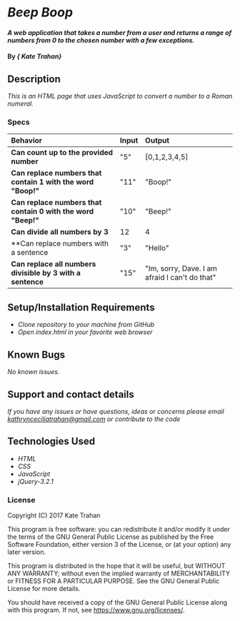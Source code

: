 # _Beep Boop_

#### _A web application that takes a number from a user and returns a range of numbers from 0 to the chosen number with a few exceptions._

#### By _**{ Kate Trahan}**_

## Description

_This is an HTML page that uses JavaScript to convert a number to a Roman numeral._


### Specs
| Behavior | Input | Output |
| :-------------     | :------------- | :-------------
| **Can count up to the provided number** | "5" | [0,1,2,3,4,5] |
| **Can replace numbers that contain 1 with the word "Boop!"**| "11" | "Boop!" |
| **Can replace numbers that contain 0 with the word "Beep!"** | "10" | "Beep!" |
| **Can divide all numbers by 3** | 12 | 4 |
| **Can replace numbers with a sentence | "3" | "Hello"|
| **Can replace all numbers divisible by 3 with a sentence** | "15" | "Im, sorry, Dave. I am afraid I can't do that" |


## Setup/Installation Requirements

* _Clone repository to your machine from GitHub_
* _Open index.html in your favorite web browser_

## Known Bugs

_No known issues._

## Support and contact details

_If you have any issues or have questions, ideas or concerns please email kathrynceciliatrahan@gmail.com or contribute to the code_

## Technologies Used

* _HTML_
* _CSS_
* _JavaScript_
* _jQuery-3.2.1_

### License
Copyright (C) 2017 Kate Trahan

This program is free software: you can redistribute it and/or modify it under the terms of the GNU General Public License as published by the Free Software Foundation, either version 3 of the License, or (at your option) any later version.

This program is distributed in the hope that it will be useful, but WITHOUT ANY WARRANTY; without even the implied warranty of MERCHANTABILITY or FITNESS FOR A PARTICULAR PURPOSE. See the GNU General Public License for more details.

You should have received a copy of the GNU General Public License along with this program. If not, see https://www.gnu.org/licenses/.
